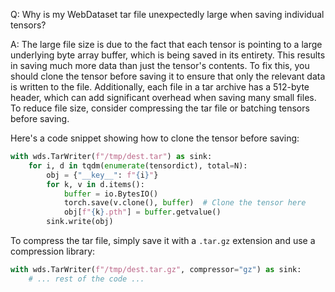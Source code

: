 Q: Why is my WebDataset tar file unexpectedly large when saving individual tensors?

A: The large file size is due to the fact that each tensor is pointing to a large underlying byte array buffer, which is being saved in its entirety. This results in saving much more data than just the tensor's contents. To fix this, you should clone the tensor before saving it to ensure that only the relevant data is written to the file. Additionally, each file in a tar archive has a 512-byte header, which can add significant overhead when saving many small files. To reduce file size, consider compressing the tar file or batching tensors before saving.

Here's a code snippet showing how to clone the tensor before saving:

```python
with wds.TarWriter(f"/tmp/dest.tar") as sink:
    for i, d in tqdm(enumerate(tensordict), total=N):
        obj = {"__key__": f"{i}"}
        for k, v in d.items():
            buffer = io.BytesIO()
            torch.save(v.clone(), buffer)  # Clone the tensor here
            obj[f"{k}.pth"] = buffer.getvalue()
        sink.write(obj)
```

To compress the tar file, simply save it with a `.tar.gz` extension and use a compression library:

```python
with wds.TarWriter(f"/tmp/dest.tar.gz", compressor="gz") as sink:
    # ... rest of the code ...
```
